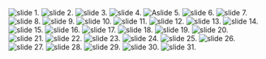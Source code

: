 <img alt = "slide 1." src= "./img/Presentation.001.jpeg"> 

<img alt = "slide 2." src= "./img/Presentation.002.jpeg"> 

<img alt = "slide 3." src= "./img/Presentation.003.jpeg">

<img alt = "slide 4." src= "./img/Presentation.004.jpeg">

<img alt = "Aslide 5." src= "./img/Presentation.005.jpeg">

<img alt = "slide 6." src= "./img/Presentation.006.jpeg">

<img alt = "slide 7." src= "./img/Presentation.007.jpeg">

<img alt = "slide 8." src= "./img/Presentation.008.jpeg">

<img alt = "slide 9." src= "./img/Presentation.009.jpeg">

<img alt = "slide 10." src= "./img/Presentation.010.jpeg">

<img alt = "slide 11." src= "./img/Presentation.011.jpeg">

<img alt = "slide 12." src= "./img/Presentation.012.jpeg">

<img alt = "slide 13." src= "./img/Presentation.013.jpeg">

<img alt = "slide 14." src= "./img/Presentation.014.jpeg">

<img alt = "slide 15." src= "./img/Presentation.015.jpeg">

<img alt = "slide 16." src= "./img/Presentation.016.jpeg">

<img alt = "slide 17." src= "./img/Presentation.017.jpeg">

<img alt = "slide 18." src= "./img/Presentation.018.jpeg">

<img alt = "slide 19." src= "./img/Presentation.019.jpeg">

<img alt = "slide 20." src= "./img/Presentation.020.jpeg">

<img alt = "slide 21." src= "./img/Presentation.021.jpeg">

<img alt = "slide 22." src= "./img/Presentation.022.jpeg">

<img alt = "slide 23." src= "./img/Presentation.023.jpeg">

<img alt = "slide 24." src= "./img/Presentation.024.jpeg">

<img alt = "slide 25." src= "./img/Presentation.025.jpeg">

<img alt = "slide 26." src= "./img/Presentation.026.jpeg">

<img alt = "slide 27." src= "./img/Presentation.027.jpeg">

<img alt = "slide 28." src= "./img/Presentation.028.jpeg">

<img alt = "slide 29." src= "./img/Presentation.029.jpeg">

<img alt = "slide 30." src= "./img/Presentation.030.jpeg">

<img alt = "slide 31." src= "./img/Presentation.031.jpeg">
